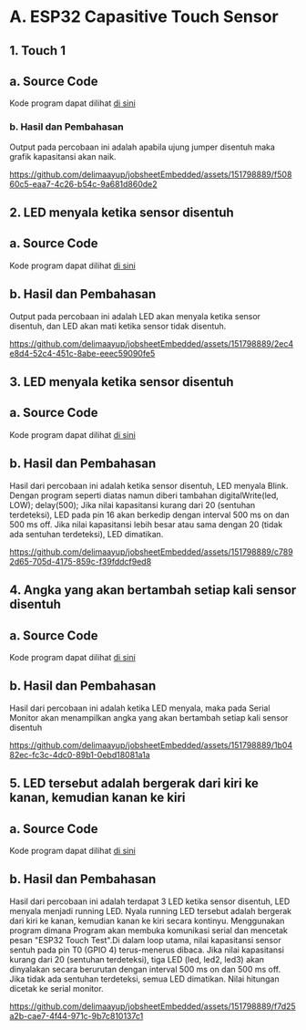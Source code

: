 # A. ESP32 Capasitive Touch Sensor  

## 1. Touch 1

## a. Source Code
Kode program dapat dilihat <a href="1.Touch1/Capacitive_Touch_Sensor/Capacitive_Touch_Sensor.ino">di sini</a>

### b. Hasil dan Pembahasan
Output pada percobaan ini adalah apabila ujung jumper disentuh maka grafik kapasitansi akan naik.

https://github.com/delimaayup/jobsheetEmbedded/assets/151798889/f50860c5-eaa7-4c26-b54c-9a681d860de2

## 2. LED menyala ketika sensor disentuh

## a. Source Code
Kode program dapat dilihat <a href="2. LED menyala ketika sensor disentuh/Capacitive_Touch_Sensor_2/Capacitive_Touch_Sensor_2.ino">di sini</a>


## b. Hasil dan Pembahasan
Output pada percobaan ini adalah LED akan menyala ketika sensor disentuh, dan LED akan mati ketika sensor tidak disentuh.

https://github.com/delimaayup/jobsheetEmbedded/assets/151798889/2ec4e8d4-52c4-451c-8abe-eeec59090fe5

## 3. LED menyala ketika sensor disentuh

## a. Source Code
Kode program dapat dilihat <a href="3. ketika sensor disentuh, LED menyala Blink/Capacitive_Touch_Sensor_3/Capacitive_Touch_Sensor_3.ino">di sini</a>

## b. Hasil dan Pembahasan
Hasil dari percobaan ini adalah ketika sensor disentuh, LED menyala Blink. Dengan program seperti diatas namun diberi tambahan digitalWrite(led, LOW); delay(500); Jika nilai kapasitansi kurang dari 20 (sentuhan terdeteksi), LED pada pin 16 akan berkedip dengan interval 500 ms on dan 500 ms off. Jika nilai kapasitansi lebih besar atau sama dengan 20 (tidak ada sentuhan terdeteksi), LED dimatikan.

https://github.com/delimaayup/jobsheetEmbedded/assets/151798889/c7892d65-705d-4175-859c-f39fddcf9ed8

## 4. Angka yang akan bertambah setiap kali sensor disentuh

## a. Source Code
Kode program dapat dilihat <a href="4. angka yang akan bertambah setiap kali sensor disentuh/Capacitive_Touch_Sensor_4/Capacitive_Touch_Sensor_4.ino">di sini</a>

## b. Hasil dan Pembahasan
Hasil dari percobaan ini adalah ketika LED menyala, maka pada Serial Monitor akan menampilkan angka yang akan bertambah setiap kali sensor disentuh

https://github.com/delimaayup/jobsheetEmbedded/assets/151798889/1b0482ec-fc3c-4dc0-89b1-0ebd18081a1a

## 5. LED tersebut adalah bergerak dari kiri ke kanan, kemudian kanan ke kiri

## a. Source Code
Kode program dapat dilihat <a href="5. LED tersebut adalah bergerak dari kiri ke kanan, kemudian kanan ke kiri/Capacitive_Touch_Sensor_5/Capacitive_Touch_Sensor_5.ino">di sini</a>

## b. Hasil dan Pembahasan
Hasil dari percobaan ini adalah terdapat 3 LED ketika sensor disentuh, LED menyala menjadi running LED. Nyala running LED tersebut adalah bergerak dari kiri ke kanan, kemudian kanan ke kiri secara kontinyu. Menggunakan program dimana Program akan membuka komunikasi serial dan mencetak pesan "ESP32 Touch Test".Di dalam loop utama, nilai kapasitansi sensor sentuh pada pin T0 (GPIO 4) terus-menerus dibaca. Jika nilai kapasitansi kurang dari 20 (sentuhan terdeteksi), tiga LED (led, led2, led3) akan dinyalakan secara berurutan dengan interval 500 ms on dan 500 ms off. Jika tidak ada sentuhan terdeteksi, semua LED dimatikan. Nilai hitungan dicetak ke serial monitor.

https://github.com/delimaayup/jobsheetEmbedded/assets/151798889/f7d25a2b-cae7-4f44-971c-9b7c810137c1
